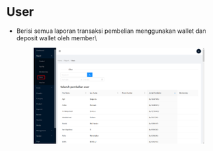 # User

*   Berisi semua laporan transaksi pembelian menggunakan wallet dan deposit wallet oleh member\


    <figure><img src="../../.gitbook/assets/image (5).png" alt=""><figcaption></figcaption></figure>
